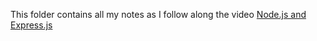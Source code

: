 This folder contains all my notes as I follow along the video [Node.js and Express.js](https://www.youtube.com/watch?v=Oe421EPjeBE)